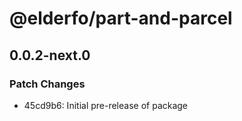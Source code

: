 # @elderfo/part-and-parcel

## 0.0.2-next.0
### Patch Changes

- 45cd9b6: Initial pre-release of package
